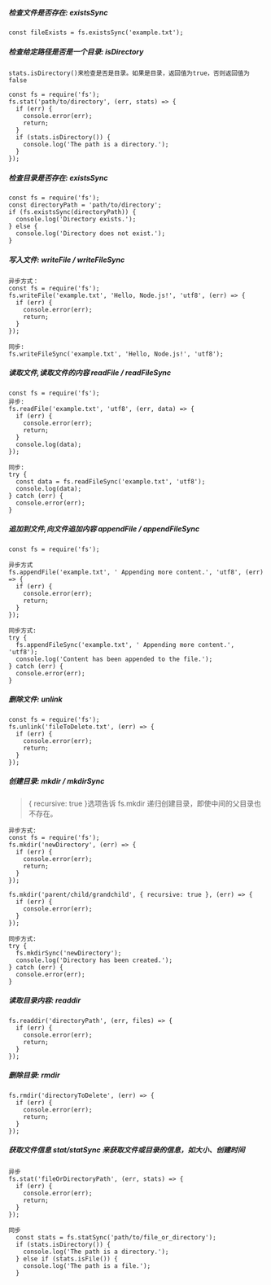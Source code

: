 ##### 检查文件是否存在: existsSync

```
const fileExists = fs.existsSync('example.txt');
```

##### 检查给定路径是否是一个目录: isDirectory

```
stats.isDirectory()来检查是否是目录。如果是目录，返回值为true，否则返回值为false

const fs = require('fs');
fs.stat('path/to/directory', (err, stats) => {
  if (err) {
    console.error(err);
    return;
  }
  if (stats.isDirectory()) {
    console.log('The path is a directory.');
  }
});

```

##### 检查目录是否存在: existsSync
```
const fs = require('fs');
const directoryPath = 'path/to/directory';
if (fs.existsSync(directoryPath)) {
  console.log('Directory exists.');
} else {
  console.log('Directory does not exist.');
}
```

##### 写入文件: writeFile / writeFileSync

```
异步方式：
const fs = require('fs');
fs.writeFile('example.txt', 'Hello, Node.js!', 'utf8', (err) => {
  if (err) {
    console.error(err);
    return;
  }
});

同步:
fs.writeFileSync('example.txt', 'Hello, Node.js!', 'utf8');
```

##### 读取文件,读取文件的内容 readFile / readFileSync

```
const fs = require('fs');
异步:
fs.readFile('example.txt', 'utf8', (err, data) => {
  if (err) {
    console.error(err);
    return;
  }
  console.log(data);
});

同步:
try {
  const data = fs.readFileSync('example.txt', 'utf8');
  console.log(data);
} catch (err) {
  console.error(err);
}
```

##### 追加到文件,向文件追加内容 appendFile / appendFileSync

```
const fs = require('fs');

异步方式
fs.appendFile('example.txt', ' Appending more content.', 'utf8', (err) => {
  if (err) {
    console.error(err);
    return;
  }
});

同步方式:
try {
  fs.appendFileSync('example.txt', ' Appending more content.', 'utf8');
  console.log('Content has been appended to the file.');
} catch (err) {
  console.error(err);
}

```

##### 删除文件: unlink

```
const fs = require('fs');
fs.unlink('fileToDelete.txt', (err) => {
  if (err) {
    console.error(err);
    return;
  }
});

```

##### 创建目录: mkdir / mkdirSync

> { recursive: true }选项告诉 fs.mkdir 递归创建目录，即使中间的父目录也不存在。

```
异步方式:
const fs = require('fs');
fs.mkdir('newDirectory', (err) => {
  if (err) {
    console.error(err);
    return;
  }
});

fs.mkdir('parent/child/grandchild', { recursive: true }, (err) => {
  if (err) {
    console.error(err);
  }
});

同步方式:
try {
  fs.mkdirSync('newDirectory');
  console.log('Directory has been created.');
} catch (err) {
  console.error(err);
}

```

##### 读取目录内容: readdir

```
fs.readdir('directoryPath', (err, files) => {
  if (err) {
    console.error(err);
    return;
  }
});

```

##### 删除目录: rmdir

```
fs.rmdir('directoryToDelete', (err) => {
  if (err) {
    console.error(err);
    return;
  }
});
```

##### 获取文件信息 stat/statSync 来获取文件或目录的信息，如大小、创建时间

```
异步
fs.stat('fileOrDirectoryPath', (err, stats) => {
  if (err) {
    console.error(err);
    return;
  }
});

同步
  const stats = fs.statSync('path/to/file_or_directory');
  if (stats.isDirectory()) {
    console.log('The path is a directory.');
  } else if (stats.isFile()) {
    console.log('The path is a file.');
  }
```
